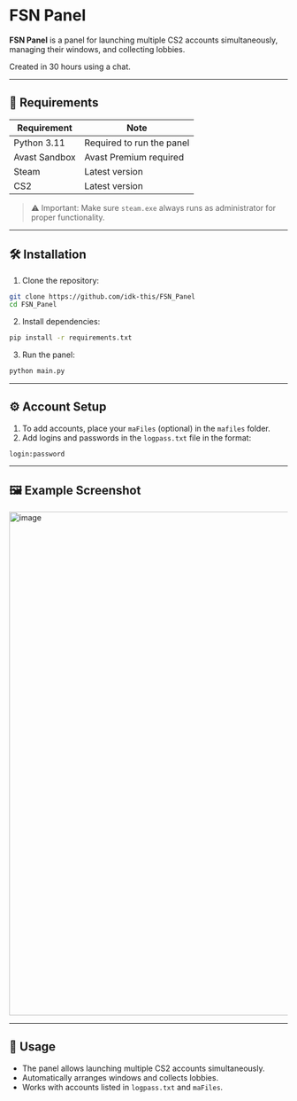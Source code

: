 # FSN Panel

**FSN Panel** is a panel for launching multiple CS2 accounts simultaneously, managing their windows, and collecting lobbies.

Created in 30 hours using a chat.

---

## 📌 Requirements

| Requirement   | Note                      |
| ------------- | ------------------------- |
| Python 3.11   | Required to run the panel |
| Avast Sandbox | Avast Premium required    |
| Steam         | Latest version            |
| CS2           | Latest version            |

> ⚠️ Important: Make sure `steam.exe` always runs as administrator for proper functionality.

---

## 🛠 Installation

1. Clone the repository:

```bash
git clone https://github.com/idk-this/FSN_Panel
cd FSN_Panel
```

2. Install dependencies:

```bash
pip install -r requirements.txt
```

3. Run the panel:

```bash
python main.py
```

---

## ⚙ Account Setup

1. To add accounts, place your `maFiles` (optional) in the `mafiles` folder.
2. Add logins and passwords in the `logpass.txt` file in the format:

```
login:password
```

---

## 🖼 Example Screenshot

<img width="1642" height="909" alt="image" src="https://github.com/user-attachments/assets/48aadeae-7365-44fb-9824-a69dc730a6da" />


---

## 🚀 Usage

* The panel allows launching multiple CS2 accounts simultaneously.
* Automatically arranges windows and collects lobbies.
* Works with accounts listed in `logpass.txt` and `maFiles`.
